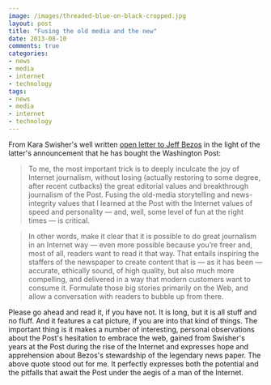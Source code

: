 ```yaml
---
image: /images/threaded-blue-on-black-cropped.jpg
layout: post
title: "Fusing the old media and the new"
date: 2013-08-10
comments: true
categories:
- news
- media
- internet
- technology
tags:
- news
- media
- internet
- technology
---
```

From Kara Swisher's well written [open letter to Jeff Bezos](http://allthingsd.com/20130807/dear-jeff-bezos-heres-what-i-saw-as-an-analog-nobody-in-the-mailroom-of-the-washington-post/?mod=thisweek) in the light of the latter's announcement that he has bought the Washington Post:

> To me, the most important trick is to deeply inculcate the joy of Internet journalism, without losing (actually restoring to some degree, after recent cutbacks) the great editorial values and breakthrough journalism of the Post. Fusing the old-media storytelling and news-integrity values that I learned at the Post with the Internet values of speed and personality — and, well, some level of fun at the right times — is critical.

> In other words, make it clear that it is possible to do great journalism in an Internet way — even more possible because you’re freer and, most of all, readers want to read it that way. That entails inspiring the staffers of the newspaper to create content that is — as it has been — accurate, ethically sound, of high quality, but also much more compelling, and delivered in a way that modern customers want to consume it. Formulate those big stories primarily on the Web, and allow a conversation with readers to bubble up from there.

<!--more-->

Please go ahead and read it, if you have not. It is long, but it is all stuff and no fluff. And it features a cat picture, if you are into that kind of things. The important thing is it makes a number of interesting, personal observations about the Post's hesitation to embrace the web, gained from Swisher's years at the Post during the rise of the Internet and expresses hope and apprehension about Bezos's stewardship of the legendary news paper. The above quote stood out for me. It perfectly expresses both the potential and the pitfalls that await the Post under the aegis of a man of the Internet.